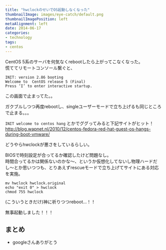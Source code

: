 ```yaml
---
title: "hwclockのせいでOS起動しなくなった"
thumbnailImage: images/eye-catch/default.png
thumbnailImagePosition: left
metaAlignment: left
date: 2014-06-17
categories:
- technology
tags:
- centos
---
```


CentOS 5系のサーバを何気なくrebootしたら上がってこなくなった。  
慌ててリモートコンソール繋ぐと、

```
INIT: version 2.86 booting
Welcome to  CentOS release 5 (Final)
Press ‘I’ to enter interactive startup.
```

この画面で止まってた。。

<!--more-->

ガクブルしつつ再度rebootし、singleユーザーモードで立ち上げるも同じところで止まる。。。  
  
`INIT welcome to centos hang` とかでググってみると下記サイトがヒット！   
http://blog.wapnet.nl/2010/12/centos-fedora-red-hat-guest-os-hangs-during-boot-vmware/  
  
どうやらhwclockが悪さをしているらしい。  
  
BIOSで時刻設定が合ってるか確認したけど問題なし。  
時間合ってるかは関係ないのかな〜、というか仮想化してないし物理ハードだし〜とか思いつつも、とりあえずrescueモードで立ち上げてサイトにある対応を実施。  
  
```
mv hwclock hwclock.original
echo "exit 0" > hwclock
chmod 755 hwclock
```

(こういうときだけ)神に祈りつつreboot…！！  
  
無事起動しました！！！

## まとめ

- googleさんありがとう
